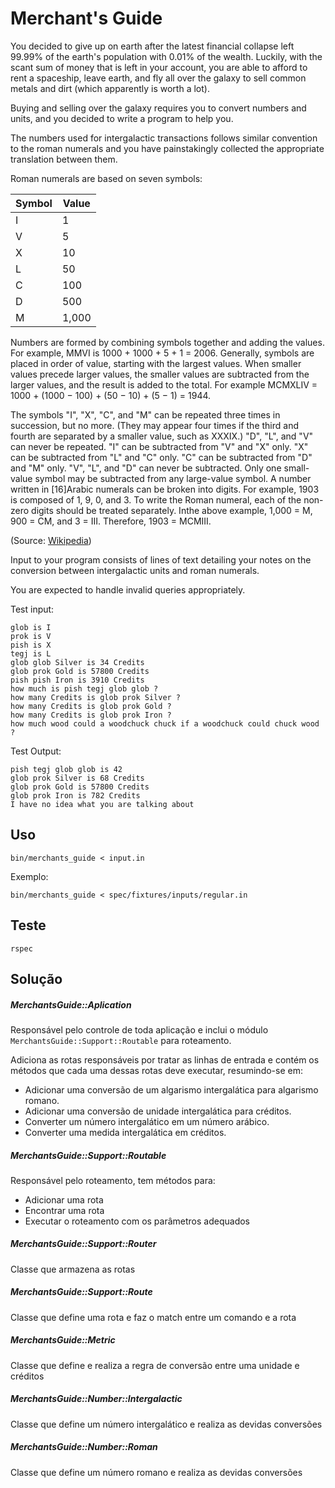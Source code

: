 Merchant's Guide
=============

You decided to give up on earth after the latest financial collapse left 99.99% of the earth's population with 0.01% of the wealth. Luckily, with the scant sum of money that is left in your account, you are able to afford to rent a spaceship, leave earth, and fly all over the galaxy to sell common metals and dirt (which apparently is worth a lot).

Buying and selling over the galaxy requires you to convert numbers and units, and you decided to write a program to help you.

The numbers used for intergalactic transactions follows similar convention to the roman numerals and you have painstakingly collected the appropriate translation between them.

Roman numerals are based on seven symbols:

|Symbol | Value
|-------|-------
| I     | 1
| V     | 5
| X     | 10
| L     | 50
| C     | 100
| D     | 500
| M     | 1,000


Numbers are formed by combining symbols together and adding the values. For example, MMVI is 1000 + 1000 + 5 + 1 = 2006. Generally, symbols are placed in order of value, starting with the largest values. When smaller values precede larger values, the smaller values are subtracted from the larger values, and the result is added to the total. For example MCMXLIV = 1000 + (1000 − 100) + (50 − 10) + (5 − 1) = 1944.

The symbols "I", "X", "C", and "M" can be repeated three times in succession, but no more. (They may appear four times if the third and fourth are separated by a smaller value, such as XXXIX.) "D", "L", and "V" can never be repeated.
"I" can be subtracted from "V" and "X" only. "X" can be subtracted from "L" and "C" only. "C" can be subtracted from "D" and "M" only. "V", "L", and "D" can never be subtracted.
Only one small-value symbol may be subtracted from any large-value symbol.
A number written in [16]Arabic numerals can be broken into digits. For example, 1903 is composed of 1, 9, 0, and 3. To write the Roman numeral, each of the non-zero digits should be treated separately. Inthe above example, 1,000 = M, 900 = CM, and 3 = III. Therefore, 1903 = MCMIII.

(Source: [Wikipedia](http://en.wikipedia.org/wiki/Roman_numerals))

Input to your program consists of lines of text detailing your notes on the conversion between intergalactic units and roman numerals.

You are expected to handle invalid queries appropriately.

Test input:

    glob is I
    prok is V
    pish is X
    tegj is L
    glob glob Silver is 34 Credits
    glob prok Gold is 57800 Credits
    pish pish Iron is 3910 Credits
    how much is pish tegj glob glob ?
    how many Credits is glob prok Silver ?
    how many Credits is glob prok Gold ?
    how many Credits is glob prok Iron ?
    how much wood could a woodchuck chuck if a woodchuck could chuck wood ?

Test Output:

    pish tegj glob glob is 42
    glob prok Silver is 68 Credits
    glob prok Gold is 57800 Credits
    glob prok Iron is 782 Credits
    I have no idea what you are talking about

Uso
-------

    bin/merchants_guide < input.in

Exemplo:

    bin/merchants_guide < spec/fixtures/inputs/regular.in

Teste
-------

    rspec

Solução
-------

##### MerchantsGuide::Aplication

Responsável pelo controle de toda aplicação e inclui o módulo `MerchantsGuide::Support::Routable` para roteamento.

Adiciona as rotas responsáveis por tratar as linhas de entrada e contém os métodos que cada uma dessas rotas deve executar, resumindo-se em:
- Adicionar uma conversão de um algarismo intergalática para algarismo romano.
- Adicionar uma conversão de unidade intergalática para créditos.
- Converter um número intergalático em um número arábico.
- Converter uma medida intergalática em créditos.

##### MerchantsGuide::Support::Routable

Responsável pelo roteamento, tem métodos para:
- Adicionar uma rota
- Encontrar uma rota
- Executar o roteamento com os parâmetros adequados

##### MerchantsGuide::Support::Router

Classe que armazena as rotas

##### MerchantsGuide::Support::Route

Classe que define uma rota e faz o match entre um comando e a rota

##### MerchantsGuide::Metric

Classe que define e realiza a regra de conversão entre uma unidade e créditos

##### MerchantsGuide::Number::Intergalactic

Classe que define um número intergalático e realiza as devidas conversões

##### MerchantsGuide::Number::Roman

Classe que define um número romano e realiza as devidas conversões
